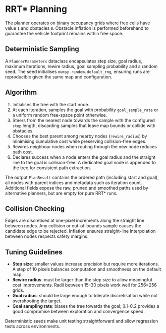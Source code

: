 # RRT* Planning

The planner operates on binary occupancy grids where free cells have value `1`
and obstacles `0`. Obstacle inflation is performed beforehand to guarantee the
vehicle footprint remains within free space.

## Deterministic Sampling

A `PlannerParameters` dataclass encapsulates step size, goal radius, maximum
iterations, rewire radius, goal sampling probability and a random seed. The seed
initialises `numpy.random.default_rng`, ensuring runs are reproducible given the
same map and configuration.

## Algorithm

1. Initialises the tree with the start node.
2. At each iteration, samples the goal with probability `goal_sample_rate` or a
   uniform random free-space point otherwise.
3. Steers from the nearest node towards the sample with the configured `step`
   length, discarding samples that leave map bounds or collide with obstacles.
4. Chooses the best parent among nearby nodes (`rewire_radius`) by minimising
   cumulative cost while preserving collision-free edges.
5. Rewires neighbour nodes when routing through the new node reduces path cost.
6. Declares success when a node enters the goal radius and the straight line to
   the goal is collision-free. A dedicated goal node is appended to the tree for
   consistent path extraction.

The output `PlanResult` contains the ordered path (including start and goal),
all nodes with parent indices and metadata such as iteration count. Additional
fields expose the raw, pruned and smoothed paths used by alternative planners,
but are empty for pure RRT* runs.

## Collision Checking

Edges are discretised at one-pixel increments along the straight line between
nodes. Any collision or out-of-bounds sample causes the candidate edge to be
rejected. Inflation ensures straight-line interpolation between nodes respects
safety margins.

## Tuning Guidelines

- **Step size**: smaller values increase precision but require more iterations.
  A step of 10 pixels balances computation and smoothness on the default map.
- **Rewire radius**: must be larger than the step size to allow meaningful cost
  improvements. Radii between 15–30 pixels work well for 256×256 grids.
- **Goal radius**: should be large enough to tolerate discretisation while not
  overshooting the target.
- **Goal sampling rate**: biases the tree towards the goal; 0.1–0.2 provides a
  good compromise between exploration and convergence speed.

Deterministic seeds make unit testing straightforward and allow regression tests
across environments.
